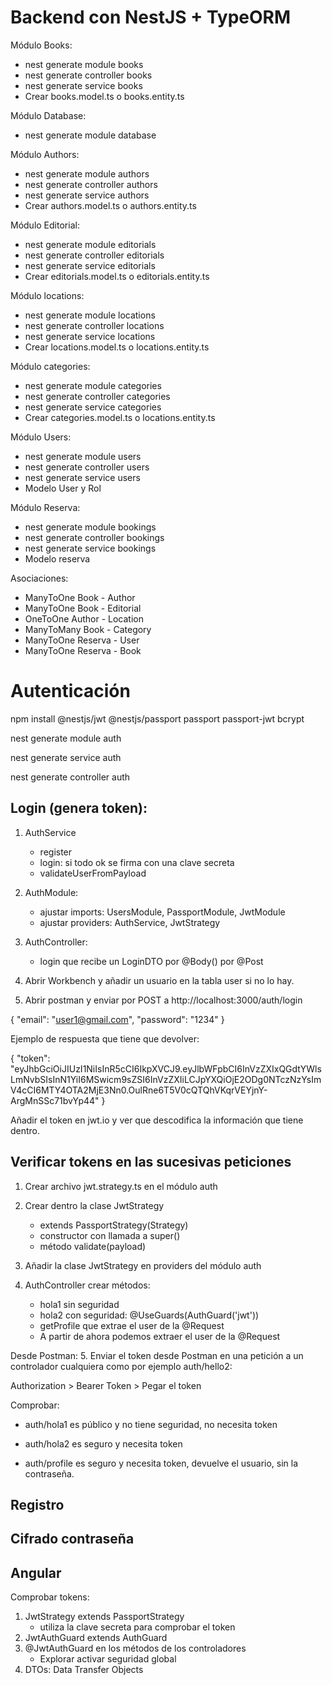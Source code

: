 
# Backend con NestJS + TypeORM

Módulo Books:
* nest generate module books
* nest generate controller books
* nest generate service books
* Crear books.model.ts o books.entity.ts


Módulo Database: 
* nest generate module database


Módulo Authors:
* nest generate module authors
* nest generate controller authors
* nest generate service authors
* Crear authors.model.ts o authors.entity.ts

Módulo Editorial:
* nest generate module editorials
* nest generate controller editorials
* nest generate service editorials
* Crear editorials.model.ts o editorials.entity.ts

Módulo locations:
* nest generate module locations
* nest generate controller locations
* nest generate service locations
* Crear locations.model.ts o locations.entity.ts

Módulo categories:
* nest generate module categories
* nest generate controller categories
* nest generate service categories
* Crear categories.model.ts o locations.entity.ts

Módulo Users:
* nest generate module users
* nest generate controller users
* nest generate service users
* Modelo User y Rol

Módulo Reserva:
* nest generate module bookings
* nest generate controller bookings
* nest generate service bookings
* Modelo reserva

Asociaciones:
* ManyToOne Book - Author
* ManyToOne Book - Editorial
* OneToOne Author - Location
* ManyToMany Book - Category
* ManyToOne Reserva - User
* ManyToOne Reserva - Book


# Autenticación

npm install @nestjs/jwt @nestjs/passport passport passport-jwt bcrypt

nest generate module auth

nest generate service auth

nest generate controller auth

## Login (genera token): 
1. AuthService
    * register
    * login: si todo ok se firma con una clave secreta
    * validateUserFromPayload

2. AuthModule:
    * ajustar imports: UsersModule, PassportModule, JwtModule
    * ajustar providers: AuthService, JwtStrategy
3. AuthController:
    * login que recibe un LoginDTO por @Body() por @Post

4. Abrir Workbench y añadir un usuario en la tabla user si no lo hay.

5. Abrir postman y enviar por POST a http://localhost:3000/auth/login

{
    "email": "user1@gmail.com",
    "password": "1234"
}

Ejemplo de respuesta que tiene que devolver: 

{
    "token": "eyJhbGciOiJIUzI1NiIsInR5cCI6IkpXVCJ9.eyJlbWFpbCI6InVzZXIxQGdtYWlsLmNvbSIsInN1YiI6MSwicm9sZSI6InVzZXIiLCJpYXQiOjE2ODg0NTczNzYsImV4cCI6MTY4OTA2MjE3Nn0.OulRne6T5V0cQTQhVKqrVEYjnY-ArgMnSSc71bvYp44"
}

Añadir el token en jwt.io y ver que descodifica la información que tiene dentro.

## Verificar tokens en las sucesivas peticiones



1. Crear archivo jwt.strategy.ts en el módulo auth

2. Crear dentro la clase JwtStrategy
    * extends PassportStrategy(Strategy) 
    * constructor con llamada a super()
    * método validate(payload)

3. Añadir la clase JwtStrategy en providers del módulo auth

4. AuthController crear métodos:
    * hola1 sin seguridad
    * hola2 con seguridad: @UseGuards(AuthGuard('jwt'))
    * getProfile que extrae el user de la @Request
    * A partir de ahora podemos extraer el user de la @Request


Desde Postman:
5. Enviar el token desde Postman en una petición a un controlador cualquiera como por ejemplo auth/hello2:

Authorization > Bearer Token > Pegar el token

Comprobar:

* auth/hola1 es público y no tiene seguridad, no necesita token

* auth/hola2 es seguro y necesita token

* auth/profile es seguro y necesita token, devuelve el usuario, sin la contraseña.

## Registro

## Cifrado contraseña

## Angular


Comprobar tokens:
1. JwtStrategy extends PassportStrategy
    * utiliza la clave secreta para comprobar el token
2. JwtAuthGuard extends AuthGuard
3. @JwtAuthGuard en los métodos de los controladores
    * Explorar activar seguridad global
6. DTOs: Data Transfer Objects 
